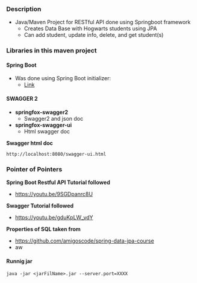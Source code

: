 ###  Description

- Java/Maven Project for RESTful API done using Springboot framework
  - Creates Data Base with Hogwarts students using JPA
  - Can add student, update info, delete, and get student(s)

### Libraries in this maven project

#### Spring Boot
- Was done using Spring Boot initializer:
  - [Link](https://start.spring.io/#!type=maven-project&language=java&platformVersion=3.1.2&packaging=jar&jvmVersion=11&groupId=com.balartinc&artifactId=springbootrestapi&name=springbootrestapi&description=Demo%20project%20for%20Spring%20Boot&packageName=com.balartinc.springbootrestapi&dependencies=lombok,web,data-jpa,postgresql )

#### SWAGGER 2

- **springfox-swagger2**
  - Swagger2 and json doc
- **springfox-swagger-ui**
  - Html swagger doc

**Swagger html doc**

`http://localhost:8080/swagger-ui.html`

### Pointer of Pointers

**Spring Boot Restful API Tutorial followed**
- https://youtu.be/9SGDpanrc8U

**Swagger Tutorial followed**
- https://youtu.be/gduKpLW_vdY

**Properties of SQL taken from**
- https://github.com/amigoscode/spring-data-jpa-course
- aw

#### Runnig jar

`java -jar <jarFilName>.jar --server.port=XXXX`